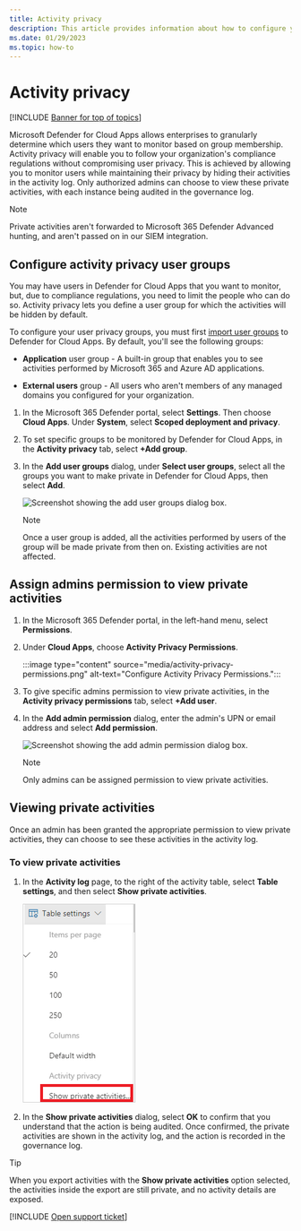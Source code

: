 ```yaml
---
title: Activity privacy
description: This article provides information about how to configure your activity monitoring to comply with your user privacy policy.
ms.date: 01/29/2023
ms.topic: how-to
---
```

# Activity privacy

[!INCLUDE [Banner for top of topics](includes/banner.md)]

Microsoft Defender for Cloud Apps allows enterprises to granularly determine which users they want to monitor based on group membership. Activity privacy will enable you to follow your organization's compliance regulations without compromising user privacy. This is achieved by allowing you to monitor users while maintaining their privacy by hiding their activities in the activity log. Only authorized admins can choose to view these private activities, with each instance being audited in the governance log.

>[!NOTE]
> Private activities aren't forwarded to Microsoft 365 Defender Advanced hunting, and aren't passed on in our SIEM integration.

## Configure activity privacy user groups

You may have users in Defender for Cloud Apps that you want to monitor, but, due to compliance regulations, you need to limit the people who can do so. Activity privacy lets you define a user group for which the activities will be hidden by default.

To configure your user privacy groups, you must first [import user groups](user-groups.md) to Defender for Cloud Apps. By default, you'll see the following groups:

- **Application** user group -  A built-in group that enables you to see activities performed by Microsoft 365 and Azure AD applications.

- **External users** group - All users who aren't members of any managed domains you configured for your organization.

1. In the Microsoft 365 Defender portal, select **Settings**. Then choose **Cloud Apps**. Under **System**, select **Scoped deployment and privacy**.

1. To set specific groups to be monitored by Defender for Cloud Apps, in the **Activity privacy** tab, select **+Add group**.

1. In the **Add user groups** dialog, under **Select user groups**, select all the groups you want to make private in Defender for Cloud Apps, then select **Add**.

    ![Screenshot showing the add user groups dialog box.](media/activity-privacy-add-user-groups.png)

    > [!NOTE]
    > Once a user group is added, all the activities performed by users of the group will be made private from then on. Existing activities are not affected.

## Assign admins permission to view private activities

1. In the Microsoft 365 Defender portal, in the left-hand menu, select **Permissions**.
1. Under **Cloud Apps**, choose **Activity Privacy Permissions**.

    :::image type="content" source="media/activity-privacy-permissions.png" alt-text="Configure Activity Privacy Permissions.":::

1. To give specific admins permission to view private activities, in the **Activity privacy permissions** tab, select **+Add user**.

1. In the **Add admin permission** dialog, enter the admin's UPN or email address and select **Add permission**.

    ![Screenshot showing the add admin permission dialog box.](media/activity-privacy-add-admin-permission.png)

    > [!NOTE]
    > Only admins can be assigned permission to view private activities.

## Viewing private activities

Once an admin has been granted the appropriate permission to view private activities, they can choose to see these activities in the activity log.

### To view private activities

1. In the **Activity log** page, to the right of the activity table, select **Table settings**, and then select **Show private activities**.

    ![Screenshot showing the activity log settings icon.](media/activity-privacy-view-settings-icon.png)

1. In the **Show private activities** dialog, select **OK** to confirm that you understand that the action is being audited. Once confirmed, the private activities are shown in the activity log, and the action is recorded in the governance log.

> [!TIP]
> When you export activities with the **Show private activities** option selected, the activities inside the export are still private, and no activity details are exposed.
>  

[!INCLUDE [Open support ticket](includes/support.md)]
